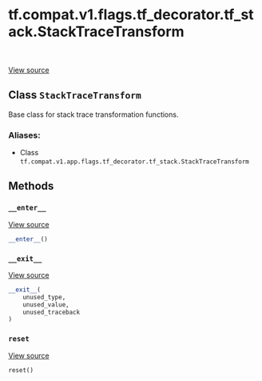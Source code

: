 <div itemscope itemtype="http://developers.google.com/ReferenceObject">
<meta itemprop="name" content="tf.compat.v1.flags.tf_decorator.tf_stack.StackTraceTransform" />
<meta itemprop="path" content="Stable" />
<meta itemprop="property" content="__enter__"/>
<meta itemprop="property" content="__exit__"/>
<meta itemprop="property" content="reset"/>
</div>

# tf.compat.v1.flags.tf_decorator.tf_stack.StackTraceTransform

<!-- Insert buttons -->

<table class="tfo-notebook-buttons tfo-api" align="left">
</table>

<a target="_blank" href="/code/stable/tensorflow/python/util/tf_stack.py">View source</a>



## Class `StackTraceTransform`

<!-- Start diff -->
Base class for stack trace transformation functions.



### Aliases:

* Class `tf.compat.v1.app.flags.tf_decorator.tf_stack.StackTraceTransform`


<!-- Placeholder for "Used in" -->


## Methods

<h3 id="__enter__"><code>__enter__</code></h3>

<a target="_blank" href="/code/stable/tensorflow/python/util/tf_stack.py">View source</a>

``` python
__enter__()
```




<h3 id="__exit__"><code>__exit__</code></h3>

<a target="_blank" href="/code/stable/tensorflow/python/util/tf_stack.py">View source</a>

``` python
__exit__(
    unused_type,
    unused_value,
    unused_traceback
)
```




<h3 id="reset"><code>reset</code></h3>

<a target="_blank" href="/code/stable/tensorflow/python/util/tf_stack.py">View source</a>

``` python
reset()
```






